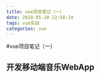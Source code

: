 ```yaml
---
title: vue项目笔记（一）
date: 2018-05-28 22:58:24
tags: vue实战
categories: vue
---
```

#vue项目笔记（一）
## 开发移动端音乐WebApp

